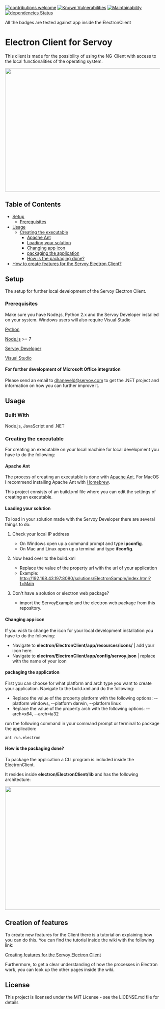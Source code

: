 [![contributions welcome](https://img.shields.io/badge/contributions-welcome-brightgreen.svg?style=flat)](https://github.com/dwyl/esta/issues) [![Known Vulnerabilities](https://snyk.io/test/github/DionDavid/electron/badge.svg?targetFile=ElectronClient/app/package.json)](https://snyk.io/test/github/DionDavid/electron) [![Maintainability](https://api.codeclimate.com/v1/badges/482ffb25e5b4c5bc17f8/maintainability)](https://codeclimate.com/github/DionDavid/electron/maintainability) [![dependencies Status](https://david-dm.org/DionDavid/electron/status.svg?path=ElectronClient/app)](https://david-dm.org/DionDavid/electron?path=ElectronClient/app) 

All the badges are tested against app inside the ElectronClient

# Electron Client for Servoy

This client is made for the possibility of using the NG-Client with access to the local functionalities of the operating system.

<a href="url"><img src="https://raw.githubusercontent.com/wiki/DionDavid/electron/images/home.jpg" height="400" width="650" ></a>

## Table of Contents 

  - [Setup](#setup)
    - [Prerequisites](#prerequisites)
  - [Usage](#usage)
    - [Creating the executable](#creating-the-executable)
      - [Apache Ant](#apache-ant)
      - [Loading your solution](#loading-your-solution)
      - [Changing app icon](#changing-app-icon)
      - [packaging the application](#packaging-the-application)
      - [How is the packaging done?](#how-is-the-packaging-done)
  - [How to create features for the Servoy Electron Client?](#how-to-create-features-for-the-servoy-electron-client)

## Setup

The setup for further local development of the Servoy Electron Client.

### Prerequisites

Make sure you have Node.js, Python 2.x and the Servoy Developer installed on your system. Windows users will also require Visual Studio

[Python](https://www.python.org/downloads/) 

[Node.js](https://nodejs.org/en/) >= 7

[Servoy Developer](https://servoy.com/download/)

[Visual Studio](https://www.visualstudio.com/vs/)


#### For further development of Microsoft Office integration

Please send an email to [dhaneveld@servoy.com](mailto:dhaneveld@servoy.com) to get the .NET project and information on how you can further improve it.

## Usage

### Built With

Node.js, JavaScript and .NET

### Creating the executable

For creating an executable on your local machine for local development you have to do the following:

#### Apache Ant

The process of creating an executable is done with [Apache Ant](https://ant.apache.org/manual/install.html). For MacOS I recommend installing Apache Ant with [Homebrew](https://brew.sh/index_nl).

This project consists of an build.xml file where you can edit the settings of creating an executable. 

#### Loading your solution

To load in your solution made with the Servoy Developer there are several things to do:

1. Check your local IP address

   - On Windows open up a command prompt and type **ipconfig**.
   - On Mac and Linux open up a terminal and type **ifconfig**.

2. Now head over to the build.xml 

   - Replace the value of the property url with the url of your application
   - Example: http://192.168.43.197:8080/solutions/ElectronSample/index.html?f=Main
   
3. Don't have a solution or electron web package? 

   - import the ServoyExample and the electron web package from this repository.

#### Changing app icon

If you wish to change the icon for your local development installation you have to do the following:

  - Navigate to **electron/ElectronClient/app/resources/icons/** | add your icon here.
  - Navigate to **electron/ElectronClient/app/config/servoy.json** | replace with the name of your icon

#### packaging the application

First you can choose for what platform and arch type you want to create your application.
Navigate to the build.xml and do the following:

   - Replace the value of the property platform with the following options: --platform windows, --platform darwin, --platform linux
   - Replace the value of the property arch with the following options: --arch=x64, --arch=ia32

run the following command in your command prompt or terminal to package the application: 

```console
ant run.electron
```
#### How is the packaging done?

To package the application a CLI program is included inside the ElectronClient. 

It resides inside **electron/ElectronClient/lib** and has the following architecture:

<a href="url"><img src="https://raw.githubusercontent.com/wiki/DionDavid/electron/images/architecture.jpg" height="400" width="650" ></a>


## Creation of features

To create new features for the Client there is a tutorial on explaining how you can do this. You can find the tutorial inside the wiki with the following link:

[Creating features for the Servoy Electron Client](https://github.com/DionDavid/electron/wiki/Creating-features-for-the-Servoy-Electron-Client) 

Furthermore, to get a clear understanding of how the processes in Electron work, you can look up the other pages inside the wiki.

## License

This project is licensed under the MIT License - see the LICENSE.md file for details











